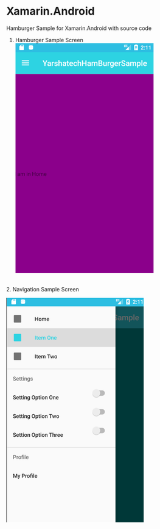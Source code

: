 # Xamarin.Android
Hamburger Sample for Xamarin.Android with source code
</br>
1. Hamburger Sample Screen </br>
![alt text](https://github.com/ikhanal/Xamarin.Android/blob/master/images/first%20screen.png)
</br>
2. Navigation Sample Screen

![alt text](https://github.com/ikhanal/Xamarin.Android/blob/master/images/screen%20with%20navigation.png)
</br>
